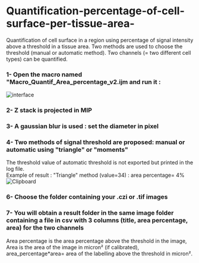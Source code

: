 # Quantification-percentage-of-cell-surface-per-tissue-area-
Quantification of cell surface in a region using percentage of signal intensity above a threshold in a tissue area. Two methods are used to choose the threshold (manual or automatic method). Two channels (= two different cell types) can be quantified.

### 1- Open the macro named "Macro_Quantif_Area_percentage_v2.ijm and run it :
![interface](https://user-images.githubusercontent.com/41480459/228158116-d758b401-a873-45f5-ac9c-869ae67a495a.jpg)
### 2- Z stack is projected in MIP 
### 3- A gaussian blur is used : set the diameter in pixel
### 4- Two methods of signal threshold are proposed: manual or automatic using "triangle" or "moments"
The threshold value of automatic threshold is not exported but printed in the log file.  
Example of result : "Triangle" method (value=34) : area percentage= 4%
![Clipboard](https://user-images.githubusercontent.com/41480459/228169425-96cd1521-8432-4a5f-ba3f-92a011cec6d2.jpg)

### 6- Choose the folder containing your .czi or .tif images 
### 7- You will obtain a result folder in the same image folder containing a file in csv with 3 columns (title, area percentage, area) for the two channels 
Area percentage is the area percentage above the threshold in the image, Area is the area of the image in micron² (if calibrated), area_percentage*area= area of the labelling above the threshold in micron².


